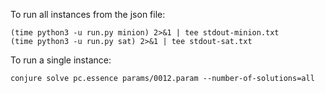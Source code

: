 
To run all instances from the json file:

    (time python3 -u run.py minion) 2>&1 | tee stdout-minion.txt
    (time python3 -u run.py sat) 2>&1 | tee stdout-sat.txt


To run a single instance:

    conjure solve pc.essence params/0012.param --number-of-solutions=all


